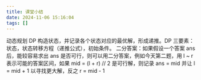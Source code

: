 ```yaml
---
title: 课堂小结
date: 2024-11-06 15:16:04
tags: []
---
```

动态规划 DP 构造状态，并记录各个状态对应的最优解，形成递推。DP 三要素：状态，状态转移方程（递推公式），初始条件。
二分答案：如果假设一个答案 ans 后，能较容易求出 ans 是否可行，则可以用二分答案，例如今天第二题，用 l ~ r 表示可能的答案区间，如果 mid = (l + r) // 2 是可行解，则记录 ans = mid 并让 l = mid + 1 以寻找更大解，反之 r = mid - 1